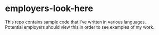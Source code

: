 # employers-look-here
This repo contains sample code that I've written in various languages.  Potential employers should view this in order to see examples of my work.
